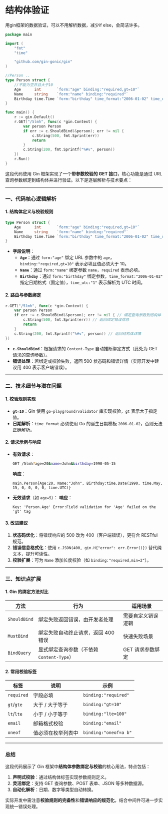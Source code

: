 # 结构体验证

用gin框架的数据验证，可以不用解析数据，减少if else，会简洁许多。

```go
package main

import (
    "fmt"
    "time"

    "github.com/gin-gonic/gin"
)

//Person ..
type Person struct {
    //不能为空并且大于10
    Age      int       `form:"age" binding:"required,gt=10"`
    Name     string    `form:"name" binding:"required"`
    Birthday time.Time `form:"birthday" time_format:"2006-01-02" time_utc:"1"`
}

func main() {
    r := gin.Default()
    r.GET("/5lmh", func(c *gin.Context) {
        var person Person
        if err := c.ShouldBind(&person); err != nil {
            c.String(500, fmt.Sprint(err))
            return
        }
        c.String(200, fmt.Sprintf("%#v", person))
    })
    r.Run()
}
```

这段代码使用 Gin 框架实现了一个**带参数校验的 GET 接口**，核心功能是通过 URL 查询参数绑定到结构体并进行验证。以下是逐层解析与技术要点：

---

### 一、代码核心逻辑解析
#### 1. **结构体定义与校验规则**
```go
type Person struct {
    Age      int       `form:"age" binding:"required,gt=10"`
    Name     string    `form:"name" binding:"required"`
    Birthday time.Time `form:"birthday" time_format:"2006-01-02" time_utc:"1"`
}
```
- **字段说明**：
    - **`Age`**：通过 `form:"age"` 绑定 URL 参数中的 `age`，`binding:"required,gt=10"` 表示必填且值必须大于 10。
    - **`Name`**：通过 `form:"name"` 绑定参数 `name`，`required` 表示必填。
    - **`Birthday`**：通过 `form:"birthday"` 绑定参数，`time_format:"2006-01-02"` 指定日期格式（固定值），`time_utc:"1"` 表示解析为 UTC 时间。

#### 2. **路由与参数绑定**
```go
r.GET("/5lmh", func(c *gin.Context) {
    var person Person
    if err := c.ShouldBind(&person); err != nil { // 绑定查询参数到结构体
        c.String(500, fmt.Sprint(err)) // 返回绑定错误信息
        return
    }
    c.String(200, fmt.Sprintf("%#v", person)) // 返回结构体详情
})
```
- **`c.ShouldBind`**：根据请求的 `Content-Type` 自动推断绑定方式（此处为 GET 请求的查询参数）。
- **错误处理**：若绑定或校验失败，返回 500 状态码和错误详情（实际开发中建议用 400 表示客户端错误）。

---

### 二、技术细节与潜在问题
#### 1. **校验规则实现**
- **`gt=10`**：Gin 使用 `go-playground/validator` 库实现校验，`gt` 表示大于指定值。
- **日期解析**：`time_format` 必须使用 Go 的诞生日期模板 `2006-01-02`，否则无法正确解析。

#### 2. **请求示例与响应**
- **有效请求**：
  ```bash
  GET /5lmh?age=20&name=John&birthday=1990-05-15
  ```
  **响应**：
  ```text
  main.Person{Age:20, Name:"John", Birthday:time.Date(1990, time.May, 15, 0, 0, 0, 0, time.UTC)}
  ```
- **无效请求**（如 `age=5`）：
  **响应**：
  ```text
  Key: 'Person.Age' Error:Field validation for 'Age' failed on the 'gt' tag
  ```

#### 3. **改进建议**
1. **状态码优化**：将错误响应的 500 改为 400（客户端错误），更符合 RESTful 规范。
2. **错误信息格式化**：使用 `c.JSON(400, gin.H{"error": err.Error()})` 替代纯文本，提升可读性。
3. **校验扩展**：可为 `Name` 添加长度校验（如 `binding:"required,min=2"`）。

---

### 三、知识点扩展
#### 1. **Gin 的绑定方法对比**
| 方法            | 行为                                                                 | 适用场景               |
|-----------------|----------------------------------------------------------------------|------------------------|
| `ShouldBind`    | 绑定失败返回错误，由开发者处理                                       | 需要自定义错误逻辑     |
| `MustBind`      | 绑定失败自动终止请求，返回 400 错误                                   | 快速失败场景           |
| `BindQuery`     | 显式绑定查询参数（不依赖 `Content-Type`）                            | GET 请求参数绑定       |

#### 2. **常用校验标签**
| 标签             | 说明                                   | 示例                   |
|------------------|----------------------------------------|------------------------|
| `required`       | 字段必填                               | `binding:"required"`   |
| `gt`/`gte`       | 大于 / 大于等于                        | `binding:"gt=10"`      |
| `lt`/`lte`       | 小于 / 小于等于                        | `binding:"lte=100"`    |
| `email`          | 邮箱格式校验                           | `binding:"email"`      |
| `oneof`          | 值必须在枚举列表中                     | `binding:"oneof=a b"` |

---

### 总结
这段代码展示了 Gin 框架中**结构体参数绑定与校验**的核心用法，特点包括：
1. **声明式校验**：通过结构体标签实现参数规则定义。
2. **灵活绑定**：支持 GET 查询参数、POST 表单、JSON 等多种数据源。
3. **自动化解析**：日期、数字等类型自动转换。

实际开发中需注意**校验规则的完备性**和**错误响应的规范化**，结合中间件可进一步实现统一错误处理。